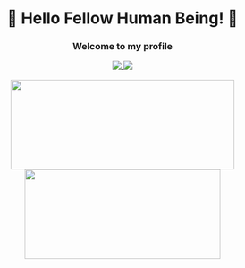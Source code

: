 <div align="center">
  <h1> 👋 Hello Fellow Human Being! 👋 </h1>
  <h3> Welcome to my profile </h3>
  
  <a href="https://about.jeb4.dev/">
    <img align="top" src="https://img.shields.io/badge/Portfolio-red?style=for-the-badge" />
  </a>
  <a href="https://discord.com/users/368862359562747916/">
    <img align="top" src="https://img.shields.io/badge/Discord-blue?style=for-the-badge&logo=discord&logoColor=white" />
  </a>
  <br>
  <br>
  <a href="https://github.com/anuraghazra/github-readme-stats">
    <img align="center" width="400" height="160" src="https://github-readme-stats.vercel.app/api?username=Jeb4dev&theme=gruvbox" />
  </a>
  <a href="https://github.com/anuraghazra/convoychat">
    <img align="center" width="350" height="160" src="https://github-readme-stats.vercel.app/api/top-langs/?username=Jeb4dev&layout=compact&langs_count=8&hide=jupyter%20notebook&theme=gruvbox" />
  </a>
</div>
